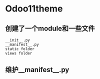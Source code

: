 # Odoo11theme

## 创建了一个module和一些文件
```text
__init__.py 
__manifest__.py
static folder
views folder
```

## 维护__manifest__.py


